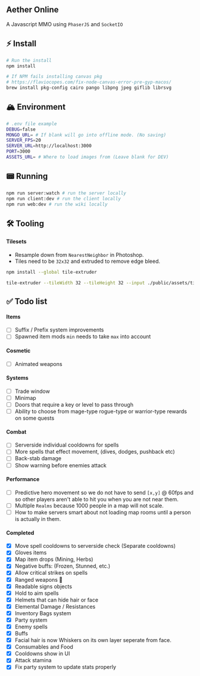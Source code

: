 ## Aether Online

A Javascript MMO using `PhaserJS` and `SocketIO`

## ⚡️ Install

```bash
# Run the install
npm install
```

```bash
# If NPM fails installing canvas pkg
# https://flaviocopes.com/fix-node-canvas-error-pre-gyp-macos/
brew install pkg-config cairo pango libpng jpeg giflib librsvg
```

## 🏔️ Environment

```bash
# .env file example
DEBUG=false
MONGO_URL= # If blank will go into offline mode. (No saving)
SERVER_FPS=20
SERVER_URL=http://localhost:3000
PORT=3000
ASSETS_URL= # Where to load images from (Leave blank for DEV)
```

## 📟 Running

```bash
npm run server:watch # run the server locally
npm run client:dev # run the client locally
npm run web:dev # run the wiki locally
```

## 🛠️ Tooling

#### Tilesets

- Resample down from `NearestNeighbor` in Photoshop.
- Tiles need to be `32x32` and extruded to remove edge bleed.

```bash
npm install --global tile-extruder
```

```bash
tile-extruder --tileWidth 32 --tileHeight 32 --input ./public/assets/tilesets/clean/grassland.png --output ./public/assets/tilesets/grassland.png
```

## ✅ Todo list

#### Items

- [ ] Suffix / Prefix system improvements
- [ ] Spawned item mods `min` needs to take `max` into account

#### Cosmetic

- [ ] Animated weapons

#### Systems

- [ ] Trade window
- [ ] Minimap
- [ ] Doors that require a key or level to pass through
- [ ] Ability to choose from mage-type rogue-type or warrior-type rewards on some quests

#### Combat

- [ ] Serverside individual cooldowns for spells
- [ ] More spells that effect movement, (dives, dodges, pushback etc)
- [ ] Back-stab damage
- [ ] Show warning before enemies attack

#### Performance

- [ ] Predictive hero movement so we do not have to send `[x,y]` @ 60fps and so other players aren't able to hit you when you are not near them.
- [ ] Multiple `Realms` because 1000 people in a map will not scale.
- [ ] How to make servers smart about not loading map rooms until a person is actually in them.

#### Completed

- [x] Move spell cooldowns to serverside check (Separate cooldowns)
- [x] Gloves items
- [x] Map item drops (Mining, Herbs)
- [x] Negative buffs: (Frozen, Stunned, etc.)
- [x] Allow critical strikes on spells
- [x] Ranged weapons 🏹
- [x] Readable signs objects
- [x] Hold to aim spells
- [x] Helmets that can hide hair or face
- [x] Elemental Damage / Resistances
- [x] Inventory Bags system
- [x] Party system
- [x] Enemy spells
- [x] Buffs
- [x] Facial hair is now Whiskers on its own layer seperate from face.
- [x] Consumables and Food
- [x] Cooldowns show in UI
- [x] Attack stamina
- [x] Fix party system to update stats properly
